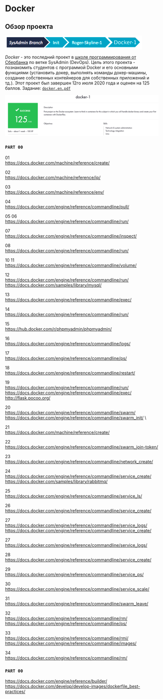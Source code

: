 # Docker

## Обзор проекта

![alt text](https://github.com/eldaroid/pictures/blob/master/Docker/Docker-1.png)

*Docker* - это последний проект в [школе программирования от Сбербанка](https://21-school.ru/) по ветке SysAdmin (DevOps). Цель этого проекта - познакомить студентов с программой Docker и его основными функциями (установить докер, выполнять команды докер-машины, создание собственных контейнеров для собственных приложений и тд.). Этот проект был завершен 12го июля 2020 года и оценен на 125 баллов. Задание: [`docker.en.pdf`](resources/docker.en.pdf)

![alt text](https://github.com/eldaroid/pictures/blob/master/Docker/score.png)

### `PART 00`

01 \
https://docs.docker.com/machine/reference/create/

02 \
https://docs.docker.com/machine/reference/ip/

03 \
https://docs.docker.com/machine/reference/env/

04 \
https://docs.docker.com/engine/reference/commandline/pull/

05 06 \
https://docs.docker.com/engine/reference/commandline/run/

07 \
https://docs.docker.com/engine/reference/commandline/inspect/

08 \
https://docs.docker.com/engine/reference/commandline/run/

10 11 \
https://docs.docker.com/engine/reference/commandline/volume/

12 \
https://docs.docker.com/engine/reference/commandline/run/ \
https://docs.docker.com/samples/library/mysql/

13 \
https://docs.docker.com/engine/reference/commandline/exec/

14 \
https://docs.docker.com/engine/reference/commandline/run/

15 \
https://hub.docker.com/r/phpmyadmin/phpmyadmin/

16 \
https://docs.docker.com/engine/reference/commandline/logs/

17 \
https://docs.docker.com/engine/reference/commandline/ps/

18 \
https://docs.docker.com/engine/reference/commandline/restart/

19 \
https://docs.docker.com/engine/reference/commandline/run/ \
https://docs.docker.com/engine/reference/commandline/exec/ \
http://flask.pocoo.org/

20 \
https://docs.docker.com/engine/reference/commandline/swarm/ \
https://docs.docker.com/engine/reference/commandline/swarm_init/ \

21 \
https://docs.docker.com/machine/reference/create/

22 \
https://docs.docker.com/engine/reference/commandline/swarm_join-token/

23 \
https://docs.docker.com/engine/reference/commandline/network_create/

24 \
https://docs.docker.com/engine/reference/commandline/service_create/ \
https://docs.docker.com/samples/library/rabbitmq/

25 \
https://docs.docker.com/engine/reference/commandline/service_ls/

26 \
https://docs.docker.com/engine/reference/commandline/service_create/

27 \
https://docs.docker.com/engine/reference/commandline/service_logs/ \
https://docs.docker.com/engine/reference/commandline/service_create/

27 \
https://docs.docker.com/engine/reference/commandline/service_logs/

28 \
https://docs.docker.com/engine/reference/commandline/service_create/

29 \
https://docs.docker.com/engine/reference/commandline/service_ps/

30 \
https://docs.docker.com/engine/reference/commandline/service_scale/

31 \
https://docs.docker.com/engine/reference/commandline/swarm_leave/

32 \
https://docs.docker.com/engine/reference/commandline/rm/ \
https://docs.docker.com/engine/reference/commandline/ps/

33 \
https://docs.docker.com/engine/reference/commandline/rmi/ \
https://docs.docker.com/engine/reference/commandline/images/

34 \
https://docs.docker.com/engine/reference/commandline/rm/

### `PART 00`

https://docs.docker.com/engine/reference/builder/ \
https://docs.docker.com/develop/develop-images/dockerfile_best-practices/
